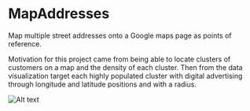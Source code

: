 # MapAddresses
Map multiple street addresses onto a Google maps page as points of reference.

Motivation for this project came from being able to locate clusters of customers on a map 
and the density of each cluster. Then from the data visualization target each highly populated
cluster with digital advertising through longitude and latitude positions and with a radius.

![Alt text](/relative/path/to/example.png?raw=true "Example")

